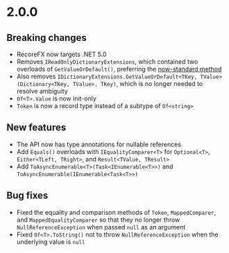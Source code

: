 # 2.0.0

## Breaking changes

- RecoreFX now targets .NET 5.0
- Removes `IReadOnlyDictionaryExtensions`, which contained two overloads of `GetValueOrDefault()`, preferring the [now-standard method](https://docs.microsoft.com/en-us/dotnet/api/system.collections.generic.collectionextensions)
- Also removes `IDictionaryExtensions.GetValueOrDefault<TKey, TValue>(Dictionary<TKey, TValue>, TKey)`, which is no longer needed to resolve ambiguity
- `Of<T>.Value` is now init-only
- `Token` is now a record type instead of a subtype of `Of<string>`

## New features

- The API now has type annotations for nullable references
- Add `Equals()` overloads with `IEqualityComparer<T>` for `Optional<T>`, `Either<TLeft, TRight>`, and `Result<TValue, TResult>`
- Add `ToAsyncEnumerable<T>(Task<IEnumerable<T>>)` and `ToAsyncEnumerable(IEnumerable<Task<T>>)`

## Bug fixes

- Fixed the equality and comparison methods of `Token`, `MappedComparer`, and `MappedEqualityComparer` so that they no longer throw `NullReferenceException` when passed `null` as an argument
- Fixed `Of<T>.ToString()` not to throw `NullReferenceException` when the underlying value is `null`